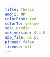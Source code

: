 ```yaml
---
title: Thesis
emoji: 🎓
colorFrom: red
colorTo: yellow
sdk: gradio
sdk_version: 4.4.0
app_file: ui.py
pinned: false
license: mit
---
```



